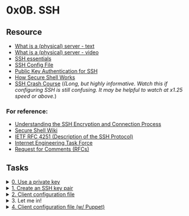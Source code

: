 # 0x0B. SSH 

## Resource

- [What is a (physical) server - text](https://en.wikipedia.org/wiki/Server_%28computing%29#Hardware_requirement)
- [What is a (physical) server - video](https://www.youtube.com/watch?v=B1ANfsDyjeA)
- [SSH essentials](https://www.digitalocean.com/community/tutorials/ssh-essentials-working-with-ssh-servers-clients-and-keys)
- [SSH Config File](https://www.ssh.com/academy/ssh/config)
- [Public Key Authentication for SSH](https://www.ssh.com/academy/ssh/public-key-authentication)
- [How Secure Shell Works](https://www.youtube.com/watch?v=ORcvSkgdA58)
- [SSH Crash Course](https://www.youtube.com/watch?v=hQWRp-FdTpc) (*(Long, but highly informative. Watch this if configuring SSH is still confusing. It may be helpful to watch at x1.25 speed or above.*)

### For reference:

- [Understanding the SSH Encryption and Connection Process](https://www.digitalocean.com/community/tutorials/understanding-the-ssh-encryption-and-connection-process)
- [Secure Shell Wiki](https://en.wikipedia.org/wiki/Secure_Shell)
- [IETF RFC 4251 (Description of the SSH Protocol)](https://www.ietf.org/rfc/rfc4251.txt)
- [Internet Engineering Task Force](https://en.wikipedia.org/wiki/Internet_Engineering_Task_Force)
- [Request for Comments (RFCs)](https://en.wikipedia.org/wiki/Request_for_Comments)

## Tasks

<details>
<summary><a href="./0-use_a_private_key">0. Use a private key</a></summary><br>
<a href='https://postimages.org/' target='_blank'><img src='https://i.postimg.cc/yW4gBSpM/image.png' border='0' alt='image'/></a>
</details>

<details>
<summary><a href="./1-create_ssh_key_pair">1. Create an SSH key pair</a></summary><br>
<a href='https://postimages.org/' target='_blank'><img src='https://i.postimg.cc/pXPbpdbx/image.png' border='0' alt='image'/></a>
</details>

<details>
<summary><a href="./2-ssh_config">2. Client configuration file</a></summary><br>
<a href='https://postimg.cc/Hjb2CMHK' target='_blank'><img src='https://i.postimg.cc/y6brchGV/image.png' border='0' alt='image'/></a>
</details>

<details>
<summary>3. Let me in!</summary><br>
<a href='https://postimages.org/' target='_blank'><img src='https://i.postimg.cc/3N2k9F3k/image.png' border='0' alt='image'/></a>
</details>

<details>
<summary><a href="./100-puppet_ssh_config.pp">4. Client configuration file (w/ Puppet)</a></summary><br>
<a href='https://postimages.org/' target='_blank'><img src='https://i.postimg.cc/ryBvRXzV/image.png' border='0' alt='image'/></a><br>
<ul><li>Install puppet stdlib module;</li></ul>
<pre>sudo puppet module install puppetlabs-stdlib</pre>
</details>

